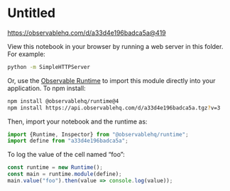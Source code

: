 # Untitled

https://observablehq.com/d/a33d4e196badca5a@419

View this notebook in your browser by running a web server in this folder. For
example:

~~~sh
python -m SimpleHTTPServer
~~~

Or, use the [Observable Runtime](https://github.com/observablehq/runtime) to
import this module directly into your application. To npm install:

~~~sh
npm install @observablehq/runtime@4
npm install https://api.observablehq.com/d/a33d4e196badca5a.tgz?v=3
~~~

Then, import your notebook and the runtime as:

~~~js
import {Runtime, Inspector} from "@observablehq/runtime";
import define from "a33d4e196badca5a";
~~~

To log the value of the cell named “foo”:

~~~js
const runtime = new Runtime();
const main = runtime.module(define);
main.value("foo").then(value => console.log(value));
~~~
